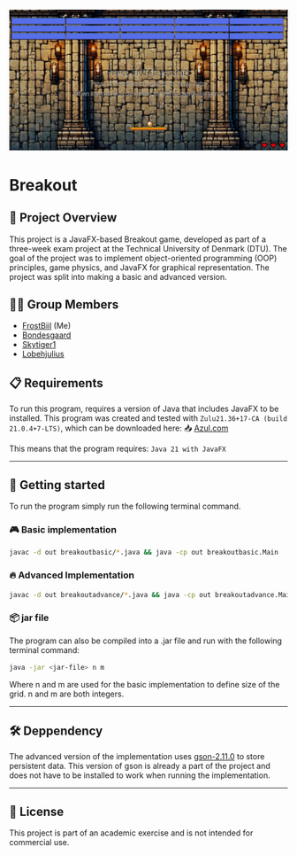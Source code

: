 <a id="readme-top"></a>

<h1 align="center">
  <br> 
  <a href="https://github.com/frostbiil/public/java/breakout">
    <img src="https://raw.githubusercontent.com/frostbiil/public/main/java/breakout/.github/breakout.jpg" alt="Breakout Game">
  </a> 
</h1>

# Breakout

## 📌 Project Overview
This project is a JavaFX-based Breakout game, developed as part of a three-week exam project at the Technical University of Denmark (DTU). The goal of the project was to implement object-oriented programming (OOP) principles, game physics, and JavaFX for graphical representation. The project was split into making a basic and advanced version.

## 👨‍💻 Group Members
* [FrostBiil](https://github.com/FrostBiil) (Me)
* [Bondesgaard](https://github.com/bondegaard)
* [Skytiger1](https://github.com/skytiger1)
* [Lobehjulius](https://github.com/Lobehjulius)

## 📋 Requirements
To run this program, requires a version of Java that includes JavaFX to be installed. This program was created and tested with `Zulu21.36+17-CA (build 21.0.4+7-LTS)`, which can be downloaded here: 📥 <a href="https://www.azul.com/downloads/?version=java-21-lts&package=jdk-fx#zulu">Azul.com</a>

This means that the program requires:
`Java 21 with JavaFX`


---
## 🚀 Getting started

To run the program simply run the following terminal command.

### 🎮 Basic implementation
```bash
javac -d out breakoutbasic/*.java && java -cp out breakoutbasic.Main 
```

### 🔥 Advanced Implementation
```bash
javac -d out breakoutadvance/*.java && java -cp out breakoutadvance.Main 
```

### 📦 jar file
The program can also be compiled into a .jar file and run with the following terminal command:
```bash
java -jar <jar-file> n m
```
Where n and m are used for the basic implementation to define size of the grid. n and m are both integers.

---
## 🛠️ Deppendency
The advanced version of the implementation uses <a href="https://github.com/google/gson/releases/tag/gson-parent-2.11.0">gson-2.11.0</a> to store persistent data. This version of gson is already a part of the project and does not have to be installed to work when running the implementation.

--- 

## 📜 License
This project is part of an academic exercise and is not intended for commercial use.
